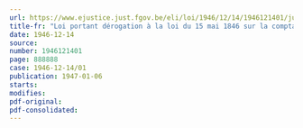 ```yaml
---
url: https://www.ejustice.just.fgov.be/eli/loi/1946/12/14/1946121401/justel
title-fr: "Loi portant dérogation à la loi du 15 mai 1846 sur la comptabilité de l'Etat"
date: 1946-12-14
source:
number: 1946121401
page: 888888
case: 1946-12-14/01
publication: 1947-01-06
starts:
modifies:
pdf-original:
pdf-consolidated:
---
```


